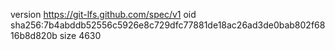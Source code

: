version https://git-lfs.github.com/spec/v1
oid sha256:7b4abddb52556c5926e8c729dfc77881de18ac26ad3de0bab802f6816b8d820b
size 4630
